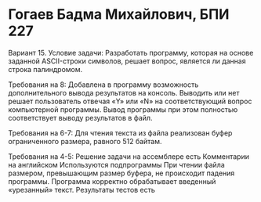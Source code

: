 # Гогаев Бадма Михайлович, БПИ 227
Вариант 15. Условие задачи: Разработать программу, которая на основе заданной ASCII-строки символов, решает вопрос, является ли данная строка палиндромом.

Требования на 8:
Добавлена в программу возможность дополнительного вывода результатов на консоль. Выводить или нет решает пользователь отвечая «Y» или «N» на соответствующий вопрос компьютерной программы. Вывод программы при этом полностью соответствует выводу результатов в файл.
 
Требования на 6-7:
Для чтения текста из файла реализован буфер ограниченного размера, равного 512 байтам.

Требования на 4-5:
Решение задачи на ассемблере есть
Комментарии на английском
Используются подпрограммы
При чтении файла размером, превышающим размер буфера, не происходит падения программы. Программа корректно обрабатывает введенный «урезанный» текст.
Результаты тестов есть
